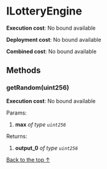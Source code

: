 # ILotteryEngine


**Execution cost**: No bound available

**Deployment cost**: No bound available

**Combined cost**: No bound available




## Methods
### getRandom(uint256)


**Execution cost**: No bound available


Params:

1. **max** *of type `uint256`*

Returns:


1. **output_0** *of type `uint256`*

[Back to the top ↑](#ilotteryengine)
